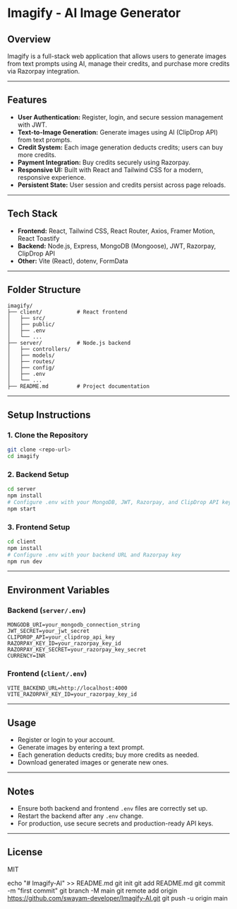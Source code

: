 # Imagify - AI Image Generator

## Overview

Imagify is a full-stack web application that allows users to generate images from text prompts using AI, manage their credits, and purchase more credits via Razorpay integration.

---

## Features

- **User Authentication:** Register, login, and secure session management with JWT.
- **Text-to-Image Generation:** Generate images using AI (ClipDrop API) from text prompts.
- **Credit System:** Each image generation deducts credits; users can buy more credits.
- **Payment Integration:** Buy credits securely using Razorpay.
- **Responsive UI:** Built with React and Tailwind CSS for a modern, responsive experience.
- **Persistent State:** User session and credits persist across page reloads.

---

## Tech Stack

- **Frontend:** React, Tailwind CSS, React Router, Axios, Framer Motion, React Toastify
- **Backend:** Node.js, Express, MongoDB (Mongoose), JWT, Razorpay, ClipDrop API
- **Other:** Vite (React), dotenv, FormData

---

## Folder Structure

```
imagify/
├── client/           # React frontend
│   ├── src/
│   ├── public/
│   ├── .env
│   └── ...
├── server/           # Node.js backend
│   ├── controllers/
│   ├── models/
│   ├── routes/
│   ├── config/
│   ├── .env
│   └── ...
├── README.md         # Project documentation
```

---

## Setup Instructions

### 1. Clone the Repository

```bash
git clone <repo-url>
cd imagify
```

### 2. Backend Setup

```bash
cd server
npm install
# Configure .env with your MongoDB, JWT, Razorpay, and ClipDrop API keys
npm start
```

### 3. Frontend Setup

```bash
cd client
npm install
# Configure .env with your backend URL and Razorpay key
npm run dev
```

---

## Environment Variables

### Backend (`server/.env`)
```
MONGODB_URI=your_mongodb_connection_string
JWT_SECRET=your_jwt_secret
CLIPDROP_API=your_clipdrop_api_key
RAZORPAY_KEY_ID=your_razorpay_key_id
RAZORPAY_KEY_SECRET=your_razorpay_key_secret
CURRENCY=INR
```

### Frontend (`client/.env`)
```
VITE_BACKEND_URL=http://localhost:4000
VITE_RAZORPAY_KEY_ID=your_razorpay_key_id
```

---

## Usage

- Register or login to your account.
- Generate images by entering a text prompt.
- Each generation deducts credits; buy more credits as needed.
- Download generated images or generate new ones.

---

## Notes

- Ensure both backend and frontend `.env` files are correctly set up.
- Restart the backend after any `.env` change.
- For production, use secure secrets and production-ready API keys.

---

## License

MIT



echo "# Imagify-AI" >> README.md
git init
git add README.md
git commit -m "first commit"
git branch -M main
git remote add origin https://github.com/swayam-developer/Imagify-AI.git
git push -u origin main